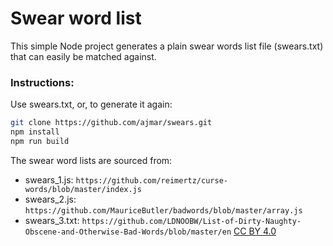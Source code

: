 # Swear word list

This simple Node project generates a plain swear words list file (swears.txt) that can easily be matched against.

### Instructions:

Use swears.txt, or, to generate it again:

```bash
git clone https://github.com/ajmar/swears.git
npm install
npm run build
```

The swear word lists are sourced from:
* swears\_1.js: `https://github.com/reimertz/curse-words/blob/master/index.js` 
* swears\_2.js: `https://github.com/MauriceButler/badwords/blob/master/array.js`
* swears\_3.txt: `https://github.com/LDNOOBW/List-of-Dirty-Naughty-Obscene-and-Otherwise-Bad-Words/blob/master/en` [CC BY 4.0](https://creativecommons.org/licenses/by/4.0/legalcode)
